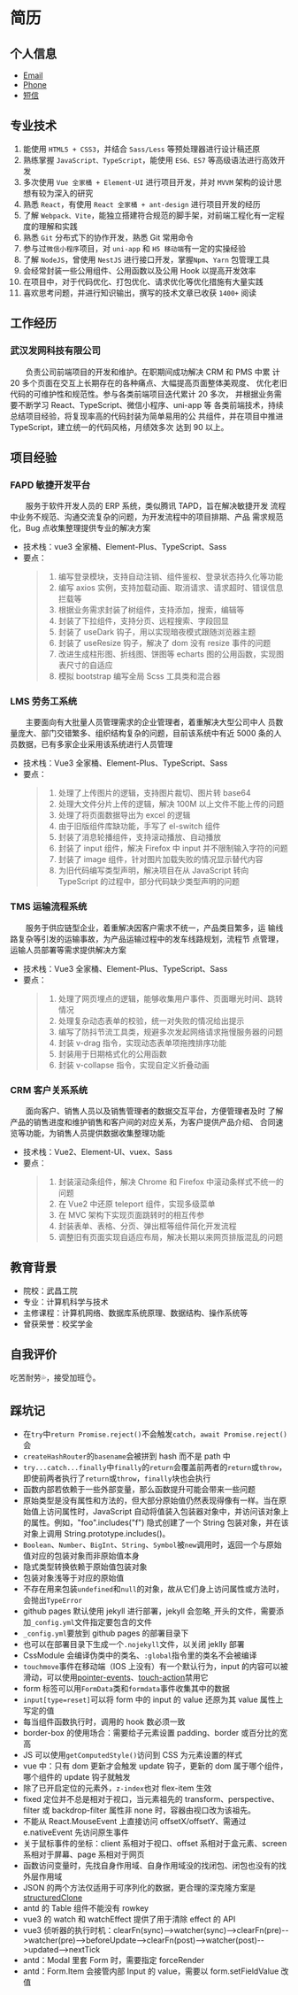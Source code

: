 # 简历

## 个人信息

- [Email](mailto:yanglee2421@outlook.com)
- [Phone](tel:18872082421)
- [短信](sms:18872082421)

## 专业技术

1. 能使用 `HTML5 + CSS3`，并结合 `Sass/Less` 等预处理器进行设计稿还原
2. 熟练掌握 `JavaScript、TypeScript`，能使用 `ES6、ES7` 等高级语法进行高效开发
3. 多次使用 `Vue 全家桶 + Element-UI` 进行项目开发，并对 `MVVM` 架构的设计思想有较为深入的研究
4. 熟悉 `React`，有使用 `React 全家桶 + ant-design` 进行项目开发的经历
5. 了解 `Webpack、Vite`，能独立搭建符合规范的脚手架，对前端工程化有一定程度的理解和实践
6. 熟悉 `Git` 分布式下的协作开发，熟悉 Git 常用命令
7. 参与过`微信小程序`项目，对 `uni-app` 和 `H5 移动端`有一定的实操经验
8. 了解 `NodeJS`，曾使用 `NestJS` 进行接口开发，掌握`Npm`、`Yarn` 包管理工具
9. 会经常封装一些公用组件、公用函数以及公用 Hook 以提高开发效率
10. 在项目中，对于代码优化、打包优化、请求优化等优化措施有大量实践
11. 喜欢思考问题，并进行知识输出，撰写的技术文章已收获 `1400+` 阅读

## 工作经历

### 武汉发网科技有限公司 <Badge text="2022.03-2022.11"/>

<p style="text-indent:2em">
负责公司前端项目的开发和维护。在职期间成功解决 CRM 和 PMS 中累
计 20 多个页面在交互上长期存在的各种痛点、大幅提高页面整体美观度、
优化老旧代码的可维护性和规范性。参与各类前端项目迭代累计 20 多次，
并根据业务需要不断学习 React、TypeScript、微信小程序、uni-app 等
各类前端技术，持续总结项目经验，将复现率高的代码封装为简单易用的公
共组件，并在项目中推进 TypeScript，建立统一的代码风格，月绩效多次
达到 90 以上。
</p>

## 项目经验

### FAPD 敏捷开发平台 <Badge text="2022.09-2022.11"/>

<p style="text-indent:2em">
服务于软件开发人员的 ERP 系统，类似腾讯 TAPD，旨在解决敏捷开发
流程中业务不规范、沟通交流复杂的问题，为开发流程中的项目排期、产品
需求规范化，Bug 点收集整理提供专业的解决方案
</p>

- 技术栈：vue3 全家桶、Element-Plus、TypeScript、Sass
- 要点：
  > 1. 编写登录模块，支持自动注销、组件鉴权、登录状态持久化等功能
  > 2. 编写 axios 实例，支持加载动画、取消请求、请求超时、错误信息拦载等
  > 3. 根据业务需求封装了树组件，支持添加，搜索，编辑等
  > 4. 封装了下拉组件，支持分页、远程搜索、字段回显
  > 5. 封装了 useDark 钩子，用以实现暗夜模式跟随浏览器主题
  > 6. 封装了 useResize 钩子，解决了 dom 没有 resize 事件的问题
  > 7. 改进生成柱形图、折线图、饼图等 echarts 图的公用函数，实现图表尺寸的自适应
  > 8. 模拟 bootstrap 编写全局 Scss 工具类和混合器

### LMS 劳务工系统 <Badge text="2022.07-2022.08"/>

<p style="text-indent:2em">
主要面向有大批量人员管理需求的企业管理者，着重解决大型公司中人
员数量庞大、部门交错繁多、组织结构复杂的问题，目前该系统中有近 5000
条的人员数据，已有多家企业采用该系统进行人员管理
</p>

- 技术栈：Vue3 全家桶、Element-Plus、TypeScript、Sass
- 要点：
  > 1. 处理了上传图片的逻辑，支持图片裁切、图片转 base64
  > 2. 处理大文件分片上传的逻辑，解决 100M 以上文件不能上传的问题
  > 3. 处理了将页面数据导出为 excel 的逻辑
  > 4. 由于旧版组件库缺功能，手写了 el-switch 组件
  > 5. 封装了消息轮播组件，支持滚动播放、自动播放
  > 6. 封装了 input 组件，解决 Firefox 中 input 并不限制输入字符的问题
  > 7. 封装了 image 组件，针对图片加载失败的情况显示替代内容
  > 8. 为旧代码编写类型声明，解决项目在从 JavaScript 转向 TypeScript 的过程中，部分代码缺少类型声明的问题

### TMS 运输流程系统 <Badge text="2022.05-2022.06"/>

<p style="text-indent:2em">
服务于供应链型企业，着重解决因客户需求不统一，产品类目繁多，运
输线路复杂等引发的运输事故，为产品运输过程中的发车线路规划，流程节
点管理，运输人员部署等需求提供解决方案
</p>

- 技术栈：Vue3 全家桶、Element-Plus、TypeScript、Sass
- 要点：
  > 1. 处理了网页埋点的逻辑，能够收集用户事件、页面曝光时间、跳转情况
  > 2. 处理复杂动态表单的校验，统一对失败的情况给出提示
  > 3. 编写了防抖节流工具类，规避多次发起网络请求拖慢服务器的问题
  > 4. 封装 v-drag 指令，实现动态表单项拖拽排序功能
  > 5. 封装用于日期格式化的公用函数
  > 6. 封装 v-collapse 指令，实现自定义折叠动画

### CRM 客户关系系统 <Badge text="2022.03-2022.04"/>

<p style="text-indent:2em">
面向客户、销售人员以及销售管理者的数据交互平台，方便管理者及时
了解产品的销售进度和维护销售和客户间的对应关系，为客户提供产品介绍、
合同速览等功能，为销售人员提供数据收集整理功能
</p>

- 技术栈：Vue2、Element-UI、vuex、Sass
- 要点：
  > 1. 封装滚动条组件，解决 Chrome 和 Firefox 中滚动条样式不统一的问题
  > 2. 在 Vue2 中还原 teleport 组件，实现多级菜单
  > 3. 在 MVC 架构下实现页面跳转时的相互传参
  > 4. 封装表单、表格、分页、弹出框等组件简化开发流程
  > 5. 调整旧有页面实现自适应布局，解决长期以来网页排版混乱的问题

## 教育背景

- 院校：武昌工院 <Badge text="2018-2022"/>
- 专业：计算机科学与技术
- 主修课程：计算机网络、数据库系统原理、数据结构、操作系统等
- 曾获荣誉：校奖学金

## 自我评价

吃苦耐劳:sweat_drops:，接受加班:ok_hand:。

## 踩坑记

- 在`try`中`return Promise.reject()`不会触发`catch`，`await Promise.reject()`会
- `createHashRouter`的`basename`会被拼到 hash 而不是 path 中
- `try...catch...finally`中`finally`的`return`会覆盖前两者的`return`或`throw`，即使前两者执行了`return`或`throw`，`finally`块也会执行
- 函数内部若依赖于一些外部变量，那么函数提升可能会带来一些问题
- 原始类型是没有属性和方法的，但大部分原始值仍然表现得像有一样。当在原始值上访问属性时，JavaScript 自动将值装入包装器对象中，并访问该对象上的属性。例如，"foo".includes("f") 隐式创建了一个 String 包装对象，并在该对象上调用 String.prototype.includes()。
- `Boolean`、`Number`、`BigInt`、`String`、`Symbol`被`new`调用时，返回一个与原始值对应的包装对象而非原始值本身
- 隐式类型转换依赖于原始值包装对象
- 包装对象浅等于对应的原始值
- 不存在用来包装`undefined`和`null`的对象，故从它们身上访问属性或方法时，会抛出`TypeError`
- github pages 默认使用 jekyll 进行部署，jekyll 会忽略`_`开头的文件，需要添加`_config.yml`文件指定要包含的文件
- `_config.yml`要放到 github pages 的部署目录下
- 也可以在部署目录下生成一个`.nojekyll`文件，以关闭 jeklly 部署
- CssModule 会编译伪类中的类名、`:global`指令里的类名不会被编译
- `touchmove`事件在移动端（IOS 上没有）有一个默认行为，input 的内容可以被滑动，可以使用[pointer-events](https://developer.mozilla.org/zh-CN/docs/Web/CSS/pointer-events)、[touch-action](https://developer.mozilla.org/zh-CN/docs/Web/CSS/touch-action)禁用它
- form 标签可以用`FormData`类和`formdata`事件收集其中的数据
- `input[type=reset]`可以将 form 中的 input 的 value 还原为其 value 属性上写定的值
- 每当组件函数执行时，调用的 hook 数必须一致
- border-box 的使用场合：需要给子元素设置 padding、border 或百分比的宽高
- JS 可以使用`getComputedStyle()`访问到 CSS 为元素设置的样式
- vue 中：只有 dom 更新才会触发 update 钩子，更新的 dom 属于哪个组件，哪个组件的 update 钩子就触发
- 除了已开启定位的元素外，`z-index`也对 flex-item 生效
- fixed 定位并不总是相对于视口，当元素祖先的 transform、perspective、filter 或 backdrop-filter 属性非 none 时，容器由视口改为该祖先。
- 不能从 React.MouseEvent 上直接访问 offsetX/offsetY、需通过 e.nativeEvent 先访问原生事件
- 关于鼠标事件的坐标：client 系相对于视口、offset 系相对于盒元素、screen 系相对于屏幕、page 系相对于网页
- 函数访问变量时，先找自身作用域、自身作用域没的找闭包、闭包也没有的找外层作用域
- JSON 的两个方法仅适用于可序列化的数据，更合理的深克隆方案是[structuredClone](https://developer.mozilla.org/zh-CN/docs/web/api/structuredClone)
- antd 的 Table 组件不能没有 rowkey
- vue3 的 watch 和 watchEffect 提供了用于清除 effect 的 API
- vue3 侦听器的执行时机：clearFn(sync)-->watcher(sync)-->clearFn(pre)-->watcher(pre)-->beforeUpdate-->clearFn(post)-->watcher(post)-->updated-->nextTick
- antd：Modal 里套 Form 时，需要指定 forceRender
- antd：Form.Item 会接管内部 Input 的 value，需要以 form.setFieldValue 改值
